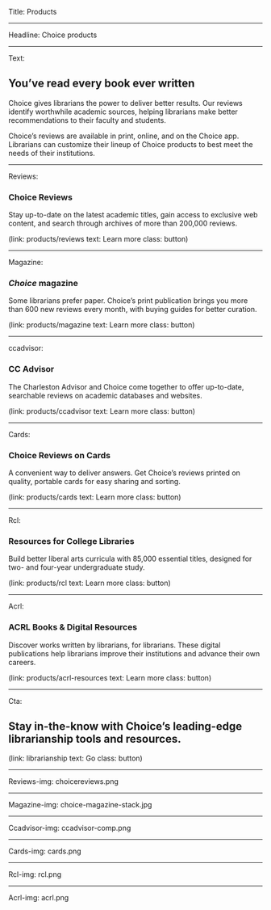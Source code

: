 Title: Products

----

Headline: Choice products

----

Text:

## You’ve read every book ever written

Choice gives librarians the power to deliver better results. Our reviews identify worthwhile academic sources, helping librarians make better recommendations to their faculty and students.

Choice’s reviews are available in print, online, and on the Choice app. Librarians can customize their lineup of Choice products to best meet the needs of their institutions.

----

Reviews:

### Choice Reviews

Stay up-to-date on the latest academic titles, gain access to exclusive web content, and search through archives of more than 200,000 reviews.

(link: products/reviews text: Learn more class: button)

----

Magazine:

### *Choice* magazine

Some librarians prefer paper. Choice’s print publication brings you more than 600 new reviews every month, with buying guides for better curation.

(link: products/magazine text: Learn more class: button)

----

ccadvisor:

### CC Advisor

The Charleston Advisor and Choice come together to offer up-to-date, searchable reviews on academic databases and websites.

(link: products/ccadvisor text: Learn more class: button)

----

Cards:

### Choice Reviews on Cards

A convenient way to deliver answers. Get Choice’s reviews printed on quality, portable cards for easy sharing and sorting.

(link: products/cards text: Learn more class: button)

----

Rcl:

### Resources for College Libraries

Build better liberal arts curricula with 85,000 essential titles, designed for two- and four-year undergraduate study.

(link: products/rcl text: Learn more class: button)

----

Acrl:

### ACRL Books & Digital Resources

Discover works written by librarians, for librarians. These digital publications help librarians improve their institutions and advance their own careers.

(link: products/acrl-resources text: Learn more class: button)

----

Cta:

## Stay in-the-know with Choice’s leading-edge librarianship tools and resources.

(link: librarianship text: Go class: button)

----

Reviews-img: choicereviews.png

----

Magazine-img: choice-magazine-stack.jpg

----

Ccadvisor-img: ccadvisor-comp.png

----

Cards-img: cards.png

----

Rcl-img: rcl.png

----

Acrl-img: acrl.png
